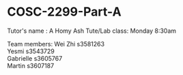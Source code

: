# COSC-2299-Part-A
Tutor's name  : A Homy Ash
Tute/Lab class: Monday 8:30am


Team members:
Wei Zhi s3581263  
Yesmi s3543729  
Gabrielle s3605767  
Martin s3607187
